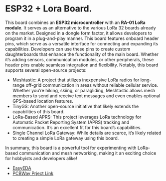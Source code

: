 # ESP32 + Lora Board.

This board combines an **ESP32 microcontroller** with an **RA-01 LoRa module**. It serves as an alternative to the various LoRa 32 boards already on the market. Designed in a dongle form factor, it allows developers to program it in a plug-and-play manner. This board features onboard header pins, which serve as a versatile interface for connecting and expanding its capabilities. Developers can use these pins to create custom daughterboards that enhance the functionality of the main board. Whether it’s adding sensors, communication modules, or other peripherals, these header pins enable seamless integration and flexibility. Notably, this board supports several open-source projects:

- Meshtastic: A project that utilizes inexpensive LoRa radios for long-range off-grid communication in areas without reliable cellular service. Whether you’re hiking, skiing, or paragliding, Meshtastic allows mesh members to send and receive text messages and even enables optional GPS-based location features.
- TinyGS: Another open-source initiative that likely extends the capabilities of this board.
- LoRa-Based APRS: This project leverages LoRa technology for Automatic Packet Reporting System (APRS) tracking and communication. It’s an excellent fit for this board’s capabilities.
- Single Channel LoRa Gateway: While details are scarce, it’s likely related to creating a simple LoRa gateway using this board.

In summary, this board is a powerful tool for experimenting with LoRa-based communication and mesh networking, making it an exciting choice for hobbyists and developers alike!

- [EasyEDA](https://oshwlab.com/aviral.verma.8877/esp32-lora)
- [PCBWay Prject Link](https://www.pcbway.com/project/shareproject/ESP32_Lora_Board_41f56be3.html)
